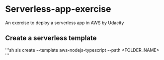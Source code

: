 # Serverless-app-exercise
An exercise to deploy a serverless app in AWS by Udacity

## Create a serverless template
'''sh
sls create --template aws-nodejs-typescript --path <FOLDER_NAME>
'''